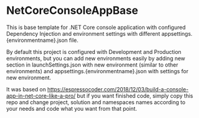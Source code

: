 # NetCoreConsoleAppBase

This is base template for .NET Core console application with configured Dependency Injection and environment settings with different appsettings.{environmentname}.json file.

By default this project is configured with Development and Production environments, but you can add new environments easily by adding new section in launchSettings.json with new environment (similar to other environments) and appsettings.{environmentname}.json with settings for new environment.

It was based on https://espressocoder.com/2018/12/03/build-a-console-app-in-net-core-like-a-pro/ but if you want finished code, simply copy this repo and change project, solution and namespaces names according to your needs and code what you want from that point.

